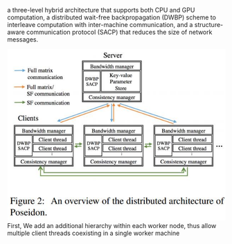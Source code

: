 a three-level hybrid architecture that
supports both CPU and GPU computation, a distributed
wait-free backpropagation (DWBP) scheme to interleave
computation with inter-machine communication, and a
structure-aware communication protocol (SACP) that reduces the size of network messages. 

![](./images/poseidon.jpg)
 First, We add an additional hierarchy within each
worker node, thus allow multiple client threads coexisting in a single worker machine